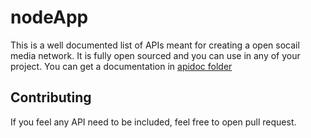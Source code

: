 # nodeApp

This is a well documented list of APIs meant for creating a open socail media network.
It is fully open sourced and you can use in any of your project.
You can get a documentation in [apidoc folder](https://github.com/harshal2030/nodeApp/tree/master/apidoc)

## Contributing
If you feel any API need to be included, feel free to open pull request.
